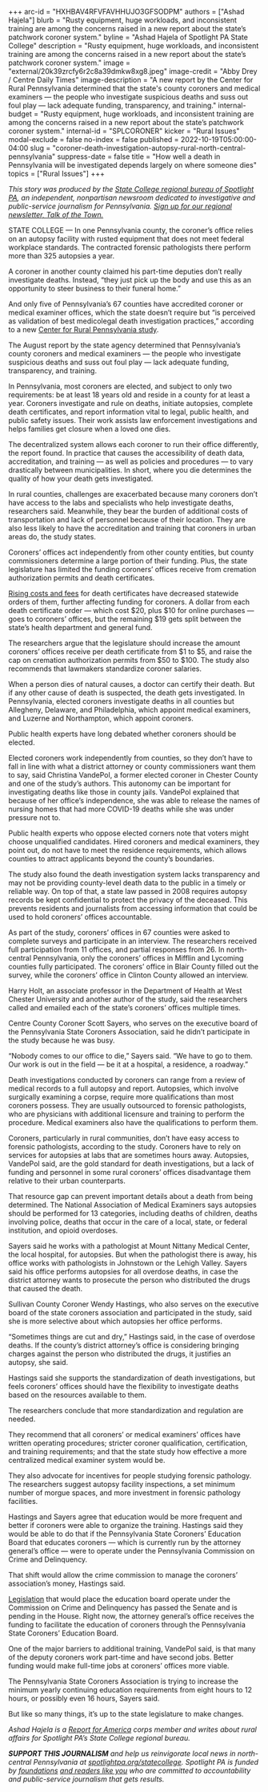 +++
arc-id = "HXHBAV4RFVFAVHHUJO3GFSODPM"
authors = ["Ashad Hajela"]
blurb = "Rusty equipment, huge workloads, and inconsistent training are among the concerns raised in a new report about the state’s patchwork coroner system."
byline = "Ashad Hajela of Spotlight PA State College"
description = "Rusty equipment, huge workloads, and inconsistent training are among the concerns raised in a new report about the state’s patchwork coroner system."
image = "external/20k39zrcfy6r2c8a39dmkw8xg8.jpeg"
image-credit = "Abby Drey / Centre Daily Times"
image-description = "A new report by the Center for Rural Pennsylvania determined that the state's county coroners and medical examiners — the people who investigate suspicious deaths and suss out foul play — lack adequate funding, transparency, and training."
internal-budget = "Rusty equipment, huge workloads, and inconsistent training are among the concerns raised in a new report about the state’s patchwork coroner system."
internal-id = "SPLCORONER"
kicker = "Rural Issues"
modal-exclude = false
no-index = false
published = 2022-10-19T05:00:00-04:00
slug = "coroner-death-investigation-autopsy-rural-north-central-pennsylvania"
suppress-date = false
title = "How well a death in Pennsylvania will be investigated depends largely on where someone dies"
topics = ["Rural Issues"]
+++

<i>This story was produced by the </i><a href="https://www.spotlightpa.org/statecollege"><i>State College regional bureau of Spotlight PA</i></a><i>, an independent, nonpartisan newsroom dedicated to investigative and public-service journalism for Pennsylvania. </i><a href="https://www.spotlightpa.org/newsletters/talkofthetown"><i>Sign up for our regional newsletter, Talk of the Town.</i></a>

STATE COLLEGE — In one Pennsylvania county, the coroner’s office relies on an autopsy facility with rusted equipment that does not meet federal workplace standards. The contracted forensic pathologists there perform more than 325 autopsies a year.

A coroner in another county claimed his part-time deputies don’t really investigate deaths. Instead, “they just pick up the body and use this as an opportunity to steer business to their funeral home.”

And only five of Pennsylvania’s 67 counties have accredited coroner or medical examiner offices, which the state doesn’t require but “is perceived as validation of best medicolegal death investigation practices,” according to a new <a href="https://www.rural.pa.gov/download.cfm?file=Resources/reports/assets/249/Coroner%20Services%20in%20PA%202022.pdf">Center for Rural Pennsylvania study</a>.

The August report by the state agency determined that Pennsylvania’s county coroners and medical examiners — the people who investigate suspicious deaths and suss out foul play — lack adequate funding, transparency, and training.

<script src="https://www.spotlightpa.org/embed.js" async></script><div data-spl-embed-version="1" data-spl-src="https://www.spotlightpa.org/embeds/newsletter/?cta=Sign%20up%20for%20our%20new%20regional%20newsletter%2C%20%3Cb%3ETalk%20of%20the%20Town%3C%2Fb%3E%2C%20and%20get%20all%20the%20news%20and%20notes%20from%20State%20College%20and%20north-central%20PA.&button=Sign%20Up%20Now&preselect=state_college&eyebrow=DON'T%20MISS%20A%20BEAT"></div>

In Pennsylvania, most coroners are elected, and subject to only two requirements: be at least 18 years old and reside in a county for at least a year. Coroners investigate and rule on deaths, initiate autopsies, complete death certificates, and report information vital to legal, public health, and public safety issues. Their work assists law enforcement investigations and helps families get closure when a loved one dies.

The decentralized system allows each coroner to run their office differently, the report found. In practice that causes the accessibility of death data, accreditation, and training — as well as policies and procedures — to vary drastically between municipalities. In short, where you die determines the quality of how your death gets investigated.

In rural counties, challenges are exacerbated because many coroners don’t have access to the labs and specialists who help investigate deaths, researchers said. Meanwhile, they bear the burden of additional costs of transportation and lack of personnel because of their location. They are also less likely to have the accreditation and training that coroners in urban areas do, the study states.

Coroners’ offices act independently from other county entities, but county commissioners determine a large portion of their funding. Plus, the state legislature has limited the funding coroners’ offices receive from cremation authorization permits and death certificates.

<a href="https://www.legis.state.pa.us/cfdocs/legis/li/uconsCheck.cfm?yr=2017&sessInd=0&act=40">Rising costs and fees</a> for death certificates have decreased statewide orders of them, further affecting funding for coroners. A dollar from each death certificate order — which cost $20, plus $10 for online purchases — goes to coroners’ offices, but the remaining $19 gets split between the state’s health department and general fund.

The researchers argue that the legislature should increase the amount coroners’ offices receive per death certificate from $1 to $5, and raise the cap on cremation authorization permits from $50 to $100. The study also recommends that lawmakers standardize coroner salaries.

When a person dies of natural causes, a doctor can certify their death. But if any other cause of death is suspected, the death gets investigated. In Pennsylvania, elected coroners investigate deaths in all counties but Allegheny, Delaware, and Philadelphia, which appoint medical examiners, and Luzerne and Northampton, which appoint coroners.

Public health experts have long debated whether coroners should be elected.

Elected coroners work independently from counties, so they don’t have to fall in line with what a district attorney or county commissioners want them to say, said Christina VandePol, a former elected coroner in Chester County and one of the study’s authors. This autonomy can be important for investigating deaths like those in county jails. VandePol explained that because of her office’s independence, she was able to release the names of nursing homes that had more COVID-19 deaths while she was under pressure not to.

Public health experts who oppose elected corners note that voters might choose unqualified candidates. Hired coroners and medical examiners, they point out, do not have to meet the residence requirements, which allows counties to attract applicants beyond the county’s boundaries.

The study also found the death investigation system lacks transparency and may not be providing county-level death data to the public in a timely or reliable way. On top of that, a state law passed in 2008 requires autopsy records be kept confidential to protect the privacy of the deceased. This prevents residents and journalists from accessing information that could be used to hold coroners’ offices accountable.

As part of the study, coroners’ offices in 67 counties were asked to complete surveys and participate in an interview. The researchers received full participation from 11 offices, and partial responses from 26. In north-central Pennsylvania, only the coroners’ offices in Mifflin and Lycoming counties fully participated. The coroners’ office in Blair County filled out the survey, while the coroners’ office in Clinton County allowed an interview.

Harry Holt, an associate professor in the Department of Health at West Chester University and another author of the study, said the researchers called and emailed each of the state’s coroners’ offices multiple times.

Centre County Coroner Scott Sayers, who serves on the executive board of the Pennsylvania State Coroners Association, said he didn’t participate in the study because he was busy.

“Nobody comes to our office to die,” Sayers said. “We have to go to them. Our work is out in the field — be it at a hospital, a residence, a roadway.”

Death investigations conducted by coroners can range from a review of medical records to a full autopsy and report. Autopsies, which involve surgically examining a corpse, require more qualifications than most coroners possess. They are usually outsourced to forensic pathologists, who are physicians with additional licensure and training to perform the procedure. Medical examiners also have the qualifications to perform them.

Coroners, particularly in rural communities, don’t have easy access to forensic pathologists, according to the study. Coroners have to rely on services for autopsies at labs that are sometimes hours away. Autopsies, VandePol said, are the gold standard for death investigations, but a lack of funding and personnel in some rural coroners’ offices disadvantage them relative to their urban counterparts.

That resource gap can prevent important details about a death from being determined. The National Association of Medical Examiners says autopsies should be performed for 13 categories, including deaths of children, deaths involving police, deaths that occur in the care of a local, state, or federal institution, and opioid overdoses.

Sayers said he works with a pathologist at Mount Nittany Medical Center, the local hospital, for autopsies. But when the pathologist there is away, his office works with pathologists in Johnstown or the Lehigh Valley. Sayers said his office performs autopsies for all overdose deaths, in case the district attorney wants to prosecute the person who distributed the drugs that caused the death.

Sullivan County Coroner Wendy Hastings, who also serves on the executive board of the state coroners association and participated in the study, said she is more selective about which autopsies her office performs.

“Sometimes things are cut and dry,” Hastings said, in the case of overdose deaths. If the county’s district attorney’s office is considering bringing charges against the person who distributed the drugs, it justifies an autopsy, she said.

Hastings said she supports the standardization of death investigations, but feels coroners’ offices should have the flexibility to investigate deaths based on the resources available to them.

The researchers conclude that more standardization and regulation are needed.

They recommend that all coroners’ or medical examiners’ offices have written operating procedures; stricter coroner qualification, certification, and training requirements; and that the state study how effective a more centralized medical examiner system would be.

They also advocate for incentives for people studying forensic pathology. The researchers suggest autopsy facility inspections, a set minimum number of morgue spaces, and more investment in forensic pathology facilities.

<script src="https://www.spotlightpa.org/embed.js" async></script><div data-spl-embed-version="1" data-spl-src="https://www.spotlightpa.org/embeds/donate/"></div>

Hastings and Sayers agree that education would be more frequent and better if coroners were able to organize the training. Hastings said they would be able to do that if the Pennsylvania State Coroners’ Education Board that educates coroners — which is currently run by the attorney general’s office — were to operate under the Pennsylvania Commission on Crime and Delinquency.

That shift would allow the crime commission to manage the coroners’ association’s money, Hastings said.

<a href="https://www.legis.state.pa.us/CFDOCS/Legis/PN/Public/btCheck.cfm?txtType=PDF&sessYr=2021&sessInd=0&billBody=S&billTyp=B&billNbr=1037&pn=1933">Legislation</a> that would place the education board operate under the Commission on Crime and Delinquency has passed the Senate and is pending in the House. Right now, the attorney general’s office receives the funding to facilitate the education of coroners through the Pennsylvania State Coroners’ Education Board.

One of the major barriers to additional training, VandePol said, is that many of the deputy coroners work part-time and have second jobs. Better funding would make full-time jobs at coroners’ offices more viable.

The Pennsylvania State Coroners Association is trying to increase the minimum yearly continuing education requirements from eight hours to 12 hours, or possibly even 16 hours, Sayers said.

But like so many things, it’s up to the state legislature to make changes.

<i>Ashad Hajela is a </i><a href="https://www.reportforamerica.org/"><i>Report for America</i></a><i> corps member and writes about rural affairs for Spotlight PA’s State College regional bureau.</i>

<i><b>SUPPORT THIS JOURNALISM</b></i><i> and help us reinvigorate local news in north-central Pennsylvania at </i><a href="https://checkout.fundjournalism.org/memberform?org_id=spotlightpa&campaign=7015G0000013pUYQAY&utm_source=www.spotlightpa.org&utm_medium=statecollege:section&utm_campaign=statecollege:main"><i>spotlightpa.org/statecollege</i></a><i>. Spotlight PA is funded by </i><a href="https://www.spotlightpa.org/support"><i>foundations</i></a><i> </i><a href="https://www.spotlightpa.org/support"><i>and readers like you</i></a><i> who are committed to accountability and public-service journalism that gets results.</i>
